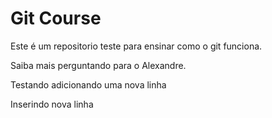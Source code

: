 # Git Course

Este é um repositorio teste para ensinar como o git funciona.

Saiba mais perguntando para o Alexandre.

Testando adicionando uma nova linha

Inserindo nova linha

